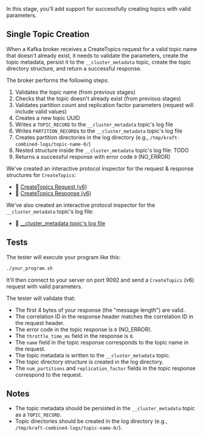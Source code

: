 In this stage, you'll add support for successfully creating topics with valid parameters.

## Single Topic Creation

When a Kafka broker receives a CreateTopics request for a valid topic name that doesn't already exist, it needs to validate the parameters, create the topic metadata, persist it to the `__cluster_metadata` topic, create the topic directory structure, and return a successful response.

The broker performs the following steps:
1. Validates the topic name (from previous stages)
2. Checks that the topic doesn't already exist (from previous stages)
3. Validates partition count and replication factor parameters (request will include valid values)
4. Creates a new topic UUID
5. Writes a `TOPIC_RECORD` to the `__cluster_metadata` topic's log file
6. Writes `PARTITION_RECORD`s to the `__cluster_metadata` topic's log file
7. Creates partition directories in the log directory (e.g., `/tmp/kraft-combined-logs/topic-name-0/`)
8. Nested structure inside the `__cluster_metadata` topic's log file:
TODO
9.  Returns a successful response with error code `0` (NO_ERROR)

We've created an interactive protocol inspector for the request & response structures for `CreateTopics`:

- 🔎 [CreateTopics Request (v6)](https://binspec.org/kafka-createtopics-request-v6)
- 🔎 [CreateTopics Response (v6)](https://binspec.org/kafka-createtopics-response-v6)

We've also created an interactive protocol inspector for the `__cluster_metadata` topic's log file:
- 🔎 [__cluster_metadata topic's log file](https://binspec.org/kafka-cluster-metadata)

## Tests

The tester will execute your program like this:

```bash
./your_program.sh
```

It'll then connect to your server on port 9092 and send a `CreateTopics` (v6) request with valid parameters.

The tester will validate that:

- The first 4 bytes of your response (the "message length") are valid.
- The correlation ID in the response header matches the correlation ID in the request header.
- The error code in the topic response is `0` (NO_ERROR).
- The `throttle_time_ms` field in the response is `0`.
- The `name` field in the topic response corresponds to the topic name in the request.
- The topic metadata is written to the `__cluster_metadata` topic.
- The topic directory structure is created in the log directory.
- The `num_partitions` and `replication_factor` fields in the topic response correspond to the request.

## Notes

- The topic metadata should be persisted in the `__cluster_metadata` topic as a `TOPIC_RECORD`.
- Topic directories should be created in the log directory (e.g., `/tmp/kraft-combined-logs/topic-name-0/`).